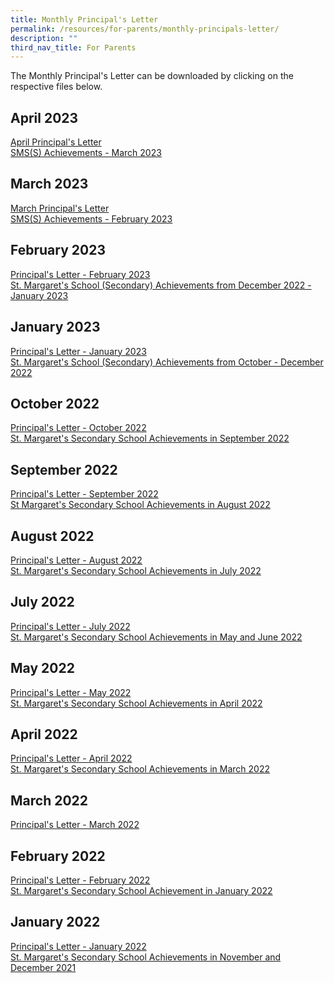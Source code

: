 ```yaml
---
title: Monthly Principal's Letter
permalink: /resources/for-parents/monthly-principals-letter/
description: ""
third_nav_title: For Parents
---
```

The Monthly Principal's Letter can be downloaded by clicking on the respective files below.

April 2023
-------------
[April Principal's Letter](/files/principal's%20letter%20april%202023.pdf)<br>
[SMS(S) Achievements - March 2023](/files/sms(s)%20achievements%20-%20march%202023.pdf)


March 2023
-------------
[March Principal's Letter](/files/March%20Principal's%20Letter.pdf)<br>
[SMS(S) Achievements - February 2023](/files/SMS(S)%20Achievements%20-%20February%202023.pdf)

February 2023
-------------

[Principal's Letter - February 2023](https://stmargaretssec-moe-edu-sg-admin.cwp.sg/qql/slot/u168/Principals%20Letter%20Feb%202023.pdf)  
[St. Margaret's School (Secondary) Achievements from December 2022 - January 2023](https://stmargaretssec-moe-edu-sg-admin.cwp.sg/qql/slot/u168/SMSS%20Achievements%20-%20Jan%202023.pdf)  

January 2023
------------

[Principal's Letter - January 2023](https://stmargaretssec-moe-edu-sg-admin.cwp.sg/qql/slot/u168/Announcements/Principals%20Letter%20Jan_2023.pdf)  
[St. Margaret's School (Secondary) Achievements from October - December 2022](https://stmargaretssec-moe-edu-sg-admin.cwp.sg/qql/slot/u168/SMSS%20Achievements%20-%20Oct%20-%20Dec%202022.pdf)  

October 2022
------------

[Principal's Letter - October 2022](https://stmargaretssec-moe-edu-sg-admin.cwp.sg/qql/slot/u168/Resources/Monthly%20Principals%20Letter/2022/Principals%20Letter%20Oct%202022.pdf)  
[St. Margaret's Secondary School Achievements in September 2022](https://stmargaretssec-moe-edu-sg-admin.cwp.sg/qql/slot/u168/Resources/Monthly%20Principals%20Letter/2022/SMSS%20Achievements%20-%20Oct_final.pdf)

September 2022
--------------

[Principal's Letter - September 2022](/files/Principals%20Letter%20Sept%202022_final.pdf) <br>
[St Margaret's Secondary School Achievements in August 2022](/files/SMSS%20Achievements%20Aug%202022.pdf)  

August 2022
-----------

[Principal's Letter - August 2022](/files/Principals%20Letter%20Aug_final.pdf) <br>
[St. Margaret's Secondary School Achievements in July 2022](/files/SMSS%20Achievements%20-%20Aug_final.pdf)  

July 2022
---------

[Principal's Letter - July 2022](/files/Principals%20Letter%20July_final.pdf)&nbsp;<br>
[St. Margaret's Secondary School Achievements in May and June 2022](/files/SMSS%20Achievements%20-%20June.pdf)

May 2022
--------

[Principal's Letter - May 2022](/files/Principals%20Letter_May%202022_final.pdf) <br>
[St. Margaret's Secondary School Achievements in April 2022](/files/SMSS%20Achievements%20-%20May.pdf)  

April 2022
----------

[Principal's Letter - April 2022](/files/Principals%20Letter%20April%202022_final.pdf)&nbsp;<br>
[St. Margaret's Secondary School Achievements in March 2022](/files/SMSS%20Achievements%20-%20Mar.pdf)&nbsp;  

March 2022
----------

[Principal's Letter - March 2022](/files/March%20Principals%20Letter_final.pdf)

February 2022
-------------

[Principal's Letter - February 2022](/files/Principals%20Letter%20-%20Feb.pdf) <br>
[St. Margaret's Secondary School Achievement in January 2022](/files/SMSS%20Achievements%20-%20Feb.pdf)  

January 2022
------------

[Principal's Letter - January 2022](/files/Principals%20Letter%20Jan_2022.pdf)&nbsp;<br>
[St. Margaret's Secondary School Achievements in November and December 2021](/files/SMSS%20Achievements%20-%20Jan.pdf)